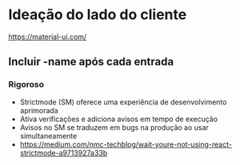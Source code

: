 # Ideação do lado do cliente
https://material-ui.com/
## Incluir -name após cada entrada

### Rigoroso
- Strictmode (SM) oferece uma experiência de desenvolvimento aprimorada
- Ativa verificações e adiciona avisos em tempo de execução
- Avisos no SM se traduzem em bugs na produção ao usar simultaneamente
- https://medium.com/nmc-techblog/wait-youre-not-using-react-strictmode-a9713927a33b
